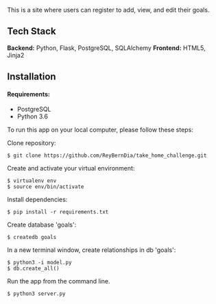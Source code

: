 This is a site where users can register to add, view, and edit their goals. 

## Tech Stack 
**Backend:** Python, Flask, PostgreSQL, SQLAlchemy
**Frontend:** HTML5, Jinja2

## Installation

#### Requirements:

- PostgreSQL
- Python 3.6

To run this app on your local computer, please follow these steps:

Clone repository:
```
$ git clone https://github.com/ReyBernDia/take_home_challenge.git
```
Create and activate your virtual environment:
```
$ virtualenv env
$ source env/bin/activate
```
Install dependencies:
```
$ pip install -r requirements.txt
```
Create database 'goals':
```
$ createdb goals
```
In a new terminal window, create relationships in db 'goals':
```
$ python3 -i model.py
$ db.create_all()
```
Run the app from the command line.
```
$ python3 server.py
```